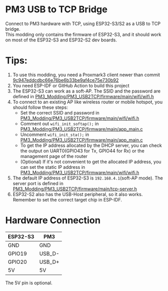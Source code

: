 # PM3 USB to TCP Bridge

Connect to PM3 hardware with TCP, using ESP32-S3/S2 as a USB to TCP bridge.  
This modding only contains the firmware of ESP32-S3, and it should work on most of the ESP32-S3 and ESP32-S2 dev boards.  

# Tips:
1. To use this modding, you need a Proxmark3 client newer than commit [9c947eddcdbc66e76be6b33be9af4ce75e730b92](https://github.com/RfidResearchGroup/proxmark3/commit/9c947eddcdbc66e76be6b33be9af4ce75e730b92)
2. You need ESP-IDF or GitHub Action to build this project
3. The ESP32-S3 can work as a soft-AP. The SSID and the password are defined in [PM3_Modding/PM3_USB2TCP/firmware/main/wifi/wifi.h](./firmware/main/wifi/wifi.h)
4. To connect to an existing AP like wireless router or mobile hotspot, you should follow these steps:  
    + Set the correct SSID and password in [PM3_Modding/PM3_USB2TCP/firmware/main/wifi/wifi.h](./firmware/main/wifi/wifi.h)
    + Comment out `wifi_init_softap();` in [PM3_Modding/PM3_USB2TCP/firmware/main/app_main.c](./firmware/main/app_main.c)
    + Uncomment `wifi_init_sta();` in [PM3_Modding/PM3_USB2TCP/firmware/main/app_main.c](./firmware/main/app_main.c)
    + To get the IP address allocated by the DHCP server, you can check the output on UART0(GPIO43 for Tx, GPIO44 for Rx) or the management page of the router
    + (Optional) If it's not convenient to get the allocated IP address, you can set the static IP address in [PM3_Modding/PM3_USB2TCP/firmware/main/wifi/wifi.h](./firmware/main/wifi/wifi.h)
5. The default IP address of ESP32-S3 is `192.168.4.1`(soft-AP mode). The server port is defined in [PM3_Modding/PM3_USB2TCP/firmware/main/tcp-server.h](./firmware/main/tcp-server.h)
6. ESP32-S2 also has the USB-Host peripheral, so it also works. Remember to set the correct target chip in ESP-IDF.

# Hardware Connection

| ESP32-S3 | PM3    |
| -------- | ------ |
| GND      | GND    |
| GPIO19   | USB_D- |
| GPIO20   | USB_D+ |
| 5V       | 5V     |

The 5V pin is optional.  